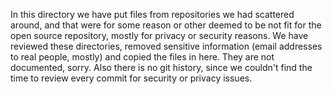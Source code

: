 In this directory we have put files from repositories we had scattered
around, and that were for some reason or other deemed to be not fit
for the open source repository, mostly for privacy or security
reasons.  We have reviewed these directories, removed sensitive
information (email addresses to real people, mostly) and copied the
files in here.  They are not documented, sorry.  Also there is no git
history, since we couldn't find the time to review every commit for
security or privacy issues.



